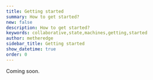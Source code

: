 ```yaml
---
title: Getting started
summary: How to get started?
new: false
description: How to get started?
keywords: collaborative,state,machines,getting,started
author: metheredge
sidebar_title: Getting started
show_datetime: true
order: 0
---
```


Coming soon.